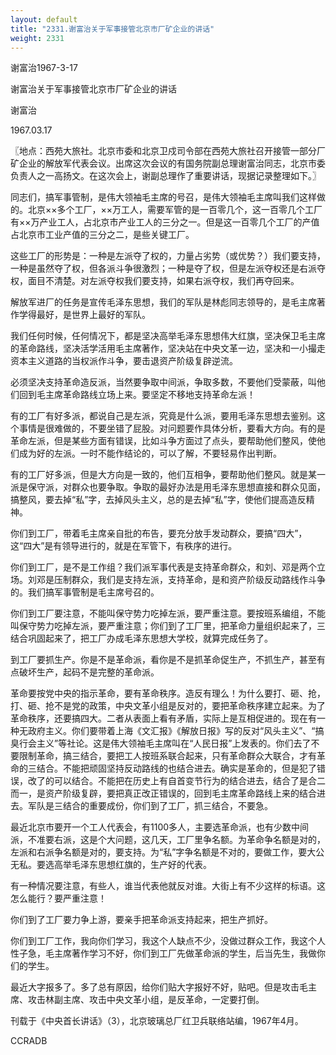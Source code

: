 ```yaml
---
layout: default
title: "2331.谢富治关于军事接管北京市厂矿企业的讲话"
weight: 2331
---
```


谢富治1967-3-17

谢富治关于军事接管北京市厂矿企业的讲话

谢富治

1967.03.17

〖地点：西苑大旅社。北京市委和北京卫戍司令部在西苑大旅社召开接管一部分厂矿企业的解放军代表会议。出席这次会议的有国务院副总理谢富治同志，北京市委负责人之一高扬文。在这次会上，谢副总理作了重要讲话，现据记录整理如下。〗

同志们，搞军事管制，是伟大领袖毛主席的号召，是伟大领袖毛主席叫我们这样做的。北京××多个工厂，××万工人，需要军管的是一百零几个，这一百零几个工厂有××万产业工人，占北京市产业工人的三分之一。但是这一百零几个工厂的产值占北京市工业产值的三分之二，是些关键工厂。

这些工厂的形势是：一种是左派夺了权的，力量占劣势（或优势？）我们要支持，一种是虽然夺了权，但各派斗争很激烈；一种是夺了权，但是左派夺权还是右派夺权，面目不清楚。对左派夺权我们要支持，如果右派夺权，我们再夺回来。

解放军进厂的任务是宣传毛泽东思想，我们的军队是林彪同志领导的，是毛主席著作学得最好，是世界上最好的军队。

我们任何时候，任何情况下，都是坚决高举毛泽东思想伟大红旗，坚决保卫毛主席的革命路线，坚决活学活用毛主席著作，坚决站在中央文革一边，坚决和一小撮走资本主义道路的当权派作斗争，要击退资产阶级复辟逆流。

必须坚决支持革命造反派，当然要争取中间派，争取多数，不要他们受蒙蔽，叫他们回到毛主席革命路线立场上来。要坚定不移地支持革命左派！

有的工厂有好多派，都说自己是左派，究竟是什么派，要用毛泽东思想去鉴别。这个事情是很难做的，不要坐错了屁股。对问题要作具体分析，要看大方向。有的是革命左派，但是某些方面有错误，比如斗争方面过了点头，要帮助他们整风，使他们成为好的左派。一时不能作结论的，可以了解，不要轻易作出判断。

有的工厂好多派，但是大方向是一致的，他们互相争，要帮助他们整风。就是某一派是保守派，对群众也要争取。争取的最好办法是用毛泽东思想直接和群众见面，搞整风，要去掉“私”字，去掉风头主义，总的是去掉“私”字，使他们提高造反精神。

你们到工厂，带着毛主席亲自批的布告，要充分放手发动群众，要搞“四大”，这“四大”是有领导进行的，就是在军管下，有秩序的进行。

你们到工厂，是不是工作组？我们派军事代表是支持革命群众，和刘、邓是两个立场。刘邓是压制群众，我们是支持左派，支持革命，是和资产阶级反动路线作斗争的。我们搞军事管制是毛主席号召的。

你们到工厂要注意，不能叫保守势力吃掉左派，要严重注意。要按班系编组，不能叫保守势力吃掉左派，要严重注意；你们到了工厂里，把革命力量组织起来了，三结合巩固起来了，把工厂办成毛泽东思想大学校，就算完成任务了。

到工厂要抓生产。你是不是革命派，看你是不是抓革命促生产，不抓生产，甚至有点破坏生产，起码不是完整的革命派。

革命要按党中央的指示革命，要有革命秩序。造反有理么！为什么要打、砸、抢，打、砸、抢不是党的政策，中央文革小组是反对的，要把革命秩序建立起来。为了革命秩序，还要搞四大。二者从表面上看有矛盾，实际上是互相促进的。现在有一种无政府主义。你们要带着上海《文汇报》《解放日报》写的反对“风头主义”、“搞臭行会主义”等社论。这是伟大领袖毛主席叫在“人民日报”上发表的。你们去了不要限制革命，搞三结合，要把工人按班系联合起来，只有革命群众大联合，才有革命的三结合。不能把顽固坚持反动路线的也结合进去。确实是革命的，但是犯了错误，改了的可以结合。不能把在历史上有自首变节行为的结合进去，结合了是合二而一，是资产阶级复辟，要把真正改正错误的，回到毛主席革命路线上来的结合进去。军队是三结合的重要成份，你们到了工厂，抓三结合，不要急。

最近北京市要开一个工人代表会，有1100多人，主要选革命派，也有少数中间派，不准要右派，这是个大问题，这几天，工厂里争名额。为革命争名额是对的，左派和右派争名额是对的，要支持。为“私”字争名额是不对的，要做工作，要大公无私。要选高举毛泽东思想红旗的，生产好的代表。

有一种情况要注意，有些人，谁当代表他就反对谁。大街上有不少这样的标语。这怎么能行？要严重注意！

你们到了工厂要力争上游，要亲手把革命派支持起来，把生产抓好。

你们到工厂工作，我向你们学习，我这个人缺点不少，没做过群众工作，我这个人性子急，毛主席著作学习不好，你们到工厂先做革命派的学生，后当先生，我做你们的学生。

最近大字报多了。多了总有原因，给你们贴大字报好不好，贴吧。但是攻击毛主席、攻击林副主席、攻击中央文革小组，是反革命，一定要打倒。

刊载于《中央首长讲话》（3），北京玻璃总厂红卫兵联络站编，1967年4月。

CCRADB

